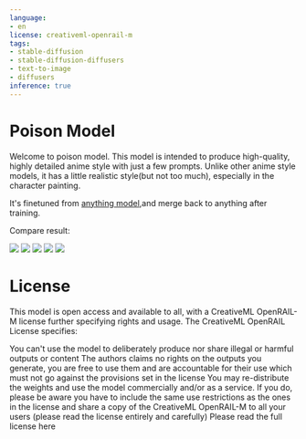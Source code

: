 ```yaml
---
language:
- en
license: creativeml-openrail-m
tags:
- stable-diffusion
- stable-diffusion-diffusers
- text-to-image
- diffusers
inference: true
---
```


# Poison Model

Welcome to poison model. This model is intended to produce high-quality, highly detailed anime style with just a few prompts. Unlike other anime style models, it has a little realistic style(but not too much), especially in the character painting.

It's finetuned from [anything model](https://huggingface.co/Linaqruf/anything-v3.0),and merge back to anything after training.

Compare result:

![](image1.png)
![](image2.png)
![](image3.png)
![](image4.png)
![](image5.png)

# License

This model is open access and available to all, with a CreativeML OpenRAIL-M license further specifying rights and usage. The CreativeML OpenRAIL License specifies:

You can't use the model to deliberately produce nor share illegal or harmful outputs or content
The authors claims no rights on the outputs you generate, you are free to use them and are accountable for their use which must not go against the provisions set in the license
You may re-distribute the weights and use the model commercially and/or as a service. If you do, please be aware you have to include the same use restrictions as the ones in the license and share a copy of the CreativeML OpenRAIL-M to all your users (please read the license entirely and carefully) Please read the full license here